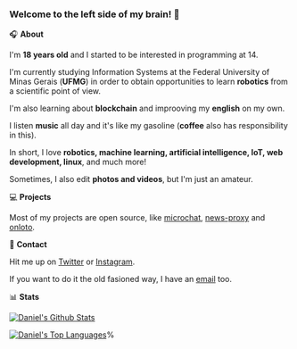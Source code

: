 ### Welcome to the left side of my brain! :rocket:

:headphones: **About**

I'm **18 years old** and I started to be interested in programming at 14.

I'm currently studying Information Systems at the Federal University of Minas Gerais (**UFMG**) in order to obtain opportunities to learn **robotics** from a scientific point of view.

I'm also learning about **blockchain** and improoving my **english** on my own.

I listen **music** all day and it's like my gasoline (**coffee** also has responsibility in this).

In short, I love **robotics, machine learning, artificial intelligence, IoT, web development, linux**, and much more!

Sometimes, I also edit **photos and videos**, but I'm just an amateur.

:computer: **Projects**

Most of my projects are open source, like [microchat](https://github.com/stemDaniel/microservices-chat), [news-proxy](https://github.com/stemDaniel/news-proxy) and [onloto](https://github.com/stemDaniel/onloto).


:iphone: **Contact**

Hit me up on [Twitter](https://twitter.com/danoliveirakkk) or [Instagram](https://instagram.com/danieloliveirakkk).

If you want to do it the old fasioned way, I have an [email](mailto:me@ondaniel.com) too.

:bar_chart: **Stats**

[![Daniel's Github Stats](https://github-readme-stats.vercel.app/api?username=stemDaniel)](https://github.com/anuraghazra/github-readme-stats)

[![Daniel's Top Languages](https://github-readme-stats.vercel.app/api/top-langs/?username=stemDaniel)](https://github.com/anuraghazra/github-readme-stats)% 
